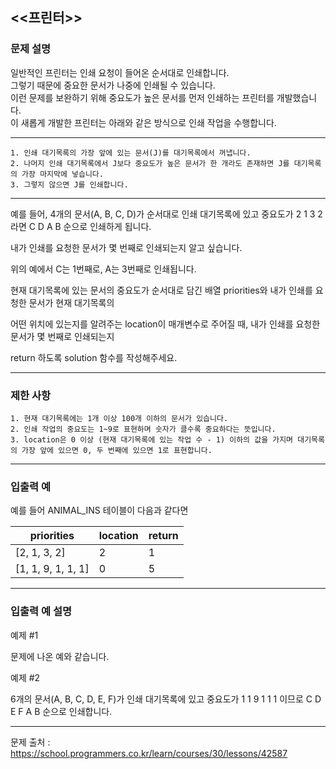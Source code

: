 <<프린터>>
-----

### **문제 설명**

일반적인 프린터는 인쇄 요청이 들어온 순서대로 인쇄합니다.  
그렇기 때문에 중요한 문서가 나중에 인쇄될 수 있습니다.  
이런 문제를 보완하기 위해 중요도가 높은 문서를 먼저 인쇄하는 프린터를 개발했습니다.  
이 새롭게 개발한 프린터는 아래와 같은 방식으로 인쇄 작업을 수행합니다.  

---


	1. 인쇄 대기목록의 가장 앞에 있는 문서(J)를 대기목록에서 꺼냅니다.
	2. 나머지 인쇄 대기목록에서 J보다 중요도가 높은 문서가 한 개라도 존재하면 J를 대기목록의 가장 마지막에 넣습니다.
	3. 그렇지 않으면 J를 인쇄합니다.

---

예를 들어, 4개의 문서(A, B, C, D)가 순서대로 인쇄 대기목록에 있고 중요도가 2 1 3 2 라면 C D A B 순으로 인쇄하게 됩니다.  

내가 인쇄를 요청한 문서가 몇 번째로 인쇄되는지 알고 싶습니다.  

위의 예에서 C는 1번째로, A는 3번째로 인쇄됩니다.  

현재 대기목록에 있는 문서의 중요도가 순서대로 담긴 배열 priorities와 내가 인쇄를 요청한 문서가 현재 대기목록의  

어떤 위치에 있는지를 알려주는 location이 매개변수로 주어질 때, 내가 인쇄를 요청한 문서가 몇 번째로 인쇄되는지  

return 하도록 solution 함수를 작성해주세요.

---

### **제한 사항**

	1. 현재 대기목록에는 1개 이상 100개 이하의 문서가 있습니다.  
	2. 인쇄 작업의 중요도는 1~9로 표현하며 숫자가 클수록 중요하다는 뜻입니다.  
	3. location은 0 이상 (현재 대기목록에 있는 작업 수 - 1) 이하의 값을 가지며 대기목록의 가장 앞에 있으면 0, 두 번째에 있으면 1로 표현합니다.  

---

### **입출력 예**
예를 들어 ANIMAL_INS 테이블이 다음과 같다면


|priorities|location|return|
|------|------|------|
| \[2, 1, 3, 2] | 2 | 1 |
| \[1, 1, 9, 1, 1, 1] | 0 | 5 |


---

### **입출력 예 설명**

예제 #1  

문제에 나온 예와 같습니다.  

예제 #2  

6개의 문서(A, B, C, D, E, F)가 인쇄 대기목록에 있고 중요도가 1 1 9 1 1 1 이므로 C D E F A B 순으로 인쇄합니다.  

---

문제 출처 : https://school.programmers.co.kr/learn/courses/30/lessons/42587
